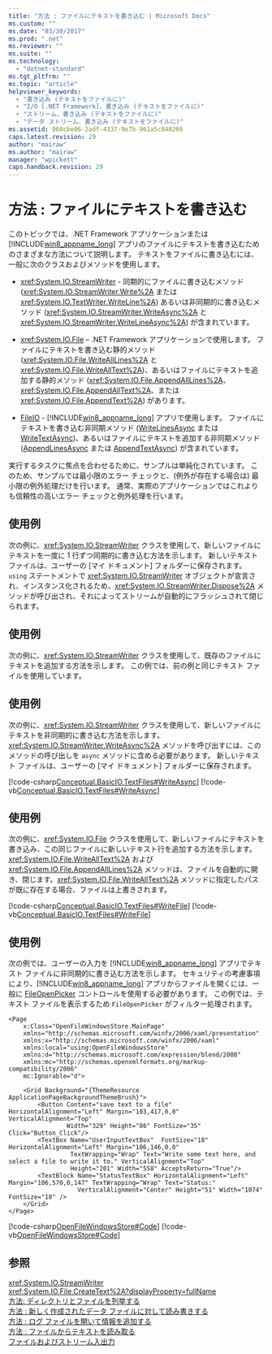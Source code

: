 ```yaml
---
title: "方法 : ファイルにテキストを書き込む | Microsoft Docs"
ms.custom: ""
ms.date: "03/30/2017"
ms.prod: ".net"
ms.reviewer: ""
ms.suite: ""
ms.technology: 
  - "dotnet-standard"
ms.tgt_pltfrm: ""
ms.topic: "article"
helpviewer_keywords: 
  - "書き込み (テキストをファイルに)"
  - "I/O [.NET Framework]、書き込み (テキストをファイルに)"
  - "ストリーム、書き込み (テキストをファイルに)"
  - "データ ストリーム、書き込み (テキストをファイルに)"
ms.assetid: 060cbe06-2adf-4337-9e7b-961a5c840208
caps.latest.revision: 29
author: "mairaw"
ms.author: "mairaw"
manager: "wpickett"
caps.handback.revision: 29
---
```

# 方法 : ファイルにテキストを書き込む
このトピックでは、.NET Framework アプリケーションまたは [!INCLUDE[win8_appname_long](../../../includes/win8-appname-long-md.md)] アプリのファイルにテキストを書き込むためのさまざまな方法について説明します。 テキストをファイルに書き込むには、一般に次のクラスおよびメソッドを使用します。  
  
-   <xref:System.IO.StreamWriter> \- 同期的にファイルに書き込むメソッド \(<xref:System.IO.StreamWriter.Write%2A> または <xref:System.IO.TextWriter.WriteLine%2A>\) あるいは非同期的に書き込むメソッド \(<xref:System.IO.StreamWriter.WriteAsync%2A> と <xref:System.IO.StreamWriter.WriteLineAsync%2A>\) が含まれています。  
  
-   <xref:System.IO.File> – .NET Framework アプリケーションで使用します。 ファイルにテキストを書き込む静的メソッド \(<xref:System.IO.File.WriteAllLines%2A> と <xref:System.IO.File.WriteAllText%2A>\)、あるいはファイルにテキストを追加する静的メソッド \(<xref:System.IO.File.AppendAllLines%2A>、<xref:System.IO.File.AppendAllText%2A>、または <xref:System.IO.File.AppendText%2A>\) があります。  
  
-   [FileIO](https://msdn.microsoft.com/library/windows/apps/windows.storage.fileio.aspx) \- [!INCLUDE[win8_appname_long](../../../includes/win8-appname-long-md.md)] アプリで使用します。 ファイルにテキストを書き込む非同期メソッド \([WriteLinesAsync](https://msdn.microsoft.com/library/windows/apps/windows.storage.fileio.writelinesasync.aspx) または [WriteTextAsync](https://msdn.microsoft.com/library/windows/apps/windows.storage.fileio.writetextasync.aspx)\)、あるいはファイルにテキストを追加する非同期メソッド \([AppendLinesAsync](https://msdn.microsoft.com/library/windows/apps/windows.storage.fileio.appendlinesasync.aspx) または [AppendTextAsync](https://msdn.microsoft.com/library/windows/apps/windows.storage.fileio.appendtextasync.aspx)\) が含まれています。  
  
 実行するタスクに焦点を合わせるために、サンプルは単純化されています。 このため、サンプルでは最小限のエラー チェックと、\(例外が存在する場合は\) 最小限の例外処理だけを行います。 通常、実際のアプリケーションではこれよりも信頼性の高いエラー チェックと例外処理を行います。  
  
## 使用例  
 次の例に、<xref:System.IO.StreamWriter> クラスを使用して、新しいファイルにテキストを一度に 1 行ずつ同期的に書き込む方法を示します。 新しいテキスト ファイルは、ユーザーの \[マイ ドキュメント\] フォルダーに保存されます。`using` ステートメントで <xref:System.IO.StreamWriter> オブジェクトが宣言され、インスタンス化されるため、<xref:System.IO.StreamWriter.Dispose%2A> メソッドが呼び出され、それによってストリームが自動的にフラッシュされて閉じられます。  
  
 <!-- TODO: review snippet reference [!code-csharp[Conceptual.BasicIO.TextFiles#WriteLine](../../../samples/snippets/csharp/VS_Snippets_CLR/conceptual.basicio.textfiles/cs/source.cs#writeline)]  -->
 <!-- TODO: review snippet reference [!code-vb[Conceptual.BasicIO.TextFiles#WriteLine](../../../samples/snippets/visualbasic/VS_Snippets_CLR/conceptual.basicio.textfiles/vb/source.vb#writeline)]  -->  
  
## 使用例  
 次の例に、<xref:System.IO.StreamWriter> クラスを使用して、既存のファイルにテキストを追加する方法を示します。 この例では、前の例と同じテキスト ファイルを使用しています。  
  
 <!-- TODO: review snippet reference [!code-csharp[Conceptual.BasicIO.TextFiles#AppendText](../../../samples/snippets/csharp/VS_Snippets_CLR/conceptual.basicio.textfiles/cs/source.cs#appendtext)]  -->
 <!-- TODO: review snippet reference [!code-vb[Conceptual.BasicIO.TextFiles#AppendText](../../../samples/snippets/visualbasic/VS_Snippets_CLR/conceptual.basicio.textfiles/vb/source.vb#appendtext)]  -->  
  
## 使用例  
 次の例に、<xref:System.IO.StreamWriter> クラスを使用して、新しいファイルにテキストを非同期的に書き込む方法を示します。<xref:System.IO.StreamWriter.WriteAsync%2A> メソッドを呼び出すには、このメソッドの呼び出しを `async` メソッドに含める必要があります。 新しいテキスト ファイルは、ユーザーの \[マイ ドキュメント\] フォルダーに保存されます。  
  
 [!code-csharp[Conceptual.BasicIO.TextFiles#WriteAsync](../../../samples/snippets/csharp/VS_Snippets_CLR/conceptual.basicio.textfiles/cs/source.cs#writeasync)]
 [!code-vb[Conceptual.BasicIO.TextFiles#WriteAsync](../../../samples/snippets/visualbasic/VS_Snippets_CLR/conceptual.basicio.textfiles/vb/source.vb#writeasync)]  
  
## 使用例  
 次の例に、<xref:System.IO.File> クラスを使用して、新しいファイルにテキストを書き込み、この同じファイルに新しいテキスト行を追加する方法を示します。<xref:System.IO.File.WriteAllText%2A> および <xref:System.IO.File.AppendAllLines%2A> メソッドは、ファイルを自動的に開き、閉じます。<xref:System.IO.File.WriteAllText%2A> メソッドに指定したパスが既に存在する場合、ファイルは上書きされます。  
  
 [!code-csharp[Conceptual.BasicIO.TextFiles#WriteFile](../../../samples/snippets/csharp/VS_Snippets_CLR/conceptual.basicio.textfiles/cs/source.cs#writefile)]
 [!code-vb[Conceptual.BasicIO.TextFiles#WriteFile](../../../samples/snippets/visualbasic/VS_Snippets_CLR/conceptual.basicio.textfiles/vb/source.vb#writefile)]  
  
## 使用例  
 次の例では、ユーザーの入力を [!INCLUDE[win8_appname_long](../../../includes/win8-appname-long-md.md)] アプリでテキスト ファイルに非同期的に書き込む方法を示します。 セキュリティの考慮事項により、[!INCLUDE[win8_appname_long](../../../includes/win8-appname-long-md.md)] アプリからファイルを開くには、一般に [FileOpenPicker](http://msdn.microsoft.com/library/windows/apps/windows.storage.pickers.fileopenpicker.aspx) コントロールを使用する必要があります。 この例では、テキスト ファイルを表示するため `FileOpenPicker` がフィルター処理されます。  
  
```xaml  
<Page  
    x:Class="OpenFileWindowsStore.MainPage"  
    xmlns="http://schemas.microsoft.com/winfx/2006/xaml/presentation"  
    xmlns:x="http://schemas.microsoft.com/winfx/2006/xaml"  
    xmlns:local="using:OpenFileWindowsStore"  
    xmlns:d="http://schemas.microsoft.com/expression/blend/2008"  
    xmlns:mc="http://schemas.openxmlformats.org/markup-compatibility/2006"  
    mc:Ignorable="d">  
  
    <Grid Background="{ThemeResource ApplicationPageBackgroundThemeBrush}">  
        <Button Content="save text to a file" HorizontalAlignment="Left" Margin="103,417,0,0" VerticalAlignment="Top"   
                Width="329" Height="86" FontSize="35" Click="Button_Click"/>  
        <TextBox Name="UserInputTextBox"  FontSize="18" HorizontalAlignment="Left" Margin="106,146,0,0"   
                 TextWrapping="Wrap" Text="Write some text here, and select a file to write it to." VerticalAlignment="Top"   
                 Height="201" Width="558" AcceptsReturn="True"/>  
        <TextBlock Name="StatusTextBox" HorizontalAlignment="Left" Margin="106,570,0,147" TextWrapping="Wrap" Text="Status:"   
                   VerticalAlignment="Center" Height="51" Width="1074" FontSize="18" />  
    </Grid>  
</Page>  
```  
  
 [!code-csharp[OpenFileWindowsStore#Code](../../../samples/snippets/csharp/VS_Snippets_CLR/openfilewindowsstore/cs/mainpage.xaml.cs#code)]
 [!code-vb[OpenFileWindowsStore#Code](../../../samples/snippets/visualbasic/VS_Snippets_CLR/openfilewindowsstore/vb/mainpage.xaml.vb#code)]  
  
## 参照  
 <xref:System.IO.StreamWriter>   
 <xref:System.IO.File.CreateText%2A?displayProperty=fullName>   
 [方法: ディレクトリとファイルを列挙する](../../../docs/standard/io/how-to-enumerate-directories-and-files.md)   
 [方法 : 新しく作成されたデータ ファイルに対して読み書きする](../../../docs/standard/io/how-to-read-and-write-to-a-newly-created-data-file.md)   
 [方法 : ログ ファイルを開いて情報を追加する](../../../docs/standard/io/how-to-open-and-append-to-a-log-file.md)   
 [方法 : ファイルからテキストを読み取る](../../../docs/standard/io/how-to-read-text-from-a-file.md)   
 [ファイルおよびストリーム入出力](../../../docs/standard/io/index.md)